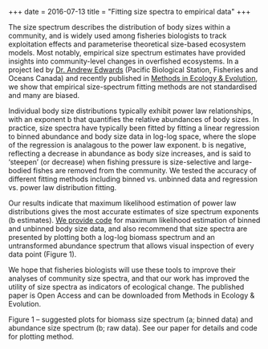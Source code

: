 +++
date = 2016-07-13
title = "Fitting size spectra to empirical data"
+++

The size spectrum describes the distribution of body sizes within a community, and is widely used among fisheries biologists to track exploitation effects and parameterise theoretical size-based ecosystem models. Most notably, empirical size spectrum estimates have provided insights into community-level changes in overfished ecosystems. In a project led by [Dr. Andrew Edwards](http://www.chebucto.ns.ca/~english/) (Pacific Biological Station, Fisheries and Oceans Canada) and recently published in [Methods in Ecology & Evolution](http://onlinelibrary.wiley.com/doi/10.1111/2041-210X.12641/abstract), we show that empirical size-spectrum fitting methods are not standardised and many are biased.

Individual body size distributions typically exhibit power law relationships, with an exponent b that quantifies the relative abundances of body sizes. In practice, size spectra have typically been fitted by fitting a linear regression to binned abundance and body size data in log-log space, where the slope of the regression is analagous to the power law exponent. b is negative, reflecting a decrease in abundance as body size increases, and is said to ‘steepen’ (or decrease) when fishing pressure is size-selective and large-bodied fishes are removed from the community. We tested the accuracy of different fitting methods including binned vs. unbinned data and regression vs. power law distribution fitting.

Our results indicate that maximum likelihood estimation of power law distributions gives the most accurate estimates of size spectrum exponents (b estimates). [We provide code](http://github.com/andrew-edwards/fitting-size-spectra/) for maximum likelihood estimation of binned and unbinned body size data, and also recommend that size spectra are presented by plotting both a log-log biomass spectrum and an untransformed abundance spectrum that allows visual inspection of every data point (Figure 1).

We hope that fisheries biologists will use these tools to improve their analyses of community size spectra, and that our work has improved the utility of size spectra as indicators of ecological change. The published paper is Open Access and can be downloaded from Methods in Ecology & Evolution.

Figure 1 – suggested plots for biomass size spectrum (a; binned data) and abundance size spectrum (b; raw data). See our paper for details and code for plotting method.

